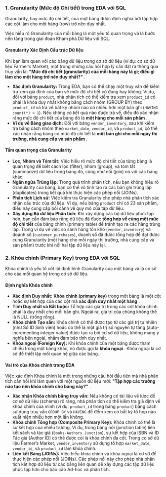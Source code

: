 ### 1. Granularity (Mức độ Chi tiết) trong EDA với SQL

Granularity, hay mức độ chi tiết, của một bảng được định nghĩa bởi tập hợp các cột làm cho một hàng (row) trở nên duy nhất.

Việc hiểu rõ Granularity của mỗi bảng là một yếu tố quan trọng và là bước nền tảng trong giai đoạn Khám phá Dữ liệu với SQL.

#### Granularity Xác Định Cấu trúc Dữ liệu

Khi bạn làm quen với các bảng dữ liệu trong cơ sở dữ liệu (ví dụ: cơ sở dữ liệu Farmer’s Market), một trong những câu hỏi hợp lý cần đặt ra thông qua truy vấn là:  **"Mức độ chi tiết (granularity) của mỗi bảng này là gì; điều gì làm cho một hàng trở nên duy nhất?"** .

* **Xác định Granularity:** Trong EDA, bạn có thể chạy một truy vấn để kiểm tra xem giả định của bạn về mức độ chi tiết có đúng hay không. Ví dụ, đối với bảng `product`, nhà phân tích có thể kiểm tra xem `product_id` có phải là khóa duy nhất không bằng cách nhóm (GROUP BY) theo `product_id` và trả về bất kỳ nhóm nào có nhiều hơn một bản ghi (`HAVING count(*) > 1`). Nếu không có kết quả nào được trả về, điều đó xác nhận rằng mức độ chi tiết của bảng đó là  **một hàng cho mỗi sản phẩm** .
* **Ví dụ về Bảng giao dịch:** Đối với bảng `vendor_inventory`, sau khi kiểm tra bằng cách nhóm theo `market_date`, `vendor_id`, và `product_id`, có thể xác nhận rằng bảng có mức độ chi tiết là  **một bản ghi cho mỗi ngày thị trường, nhà cung cấp và sản phẩm** .

#### Tầm quan trọng của Granularity

* **Lọc, Nhóm và Tóm tắt:** Việc hiểu rõ mức độ chi tiết của từng bảng là quan trọng để biết cách lọc (filter), nhóm (group), và tóm tắt (summarize) dữ liệu trong bảng đó, cũng như nối (join) nó với các bảng khác.
* **Ngăn ngừa Trùng lặp:** Trong quá trình phân tích, nếu bạn không hiểu rõ Granularity của bảng, bạn có thể vô tình tạo ra các bản ghi trùng lặp (duplicates) trong kết quả khi thực hiện các phép nối (JOINs).
* **Phân tích Lịch sử:** Việc kiểm tra Granularity cho phép nhà phân tích xác nhận cấu trúc của dữ liệu. Ví dụ, nếu bảng `product` chỉ có 23 sản phẩm, điều này cung cấp bối cảnh về quy mô của tập dữ liệu.
* **Xây dựng Bộ dữ liệu Phân tích:** Khi xây dựng các bộ dữ liệu phức tạp hơn, bạn cần đảm bảo rằng dữ liệu đã được **tổng hợp về cùng một mức độ chi tiết** của bảng chính (primary table) để tránh tạo ra các hàng trùng lặp. Trong ví dụ về việc so sánh hàng tồn kho (`vendor_inventory`) và doanh số (`customer_purchases`), doanh số đã được tổng hợp để đạt được cùng Granularity (một hàng cho mỗi ngày thị trường, nhà cung cấp và sản phẩm) trước khi nối hai tập dữ liệu này lại.

### 2. Khóa chính (Primary Key) trong EDA với SQL

Khóa chính là yếu tố cốt lõi định hình Granularity của một bảng và là cơ sở cho các mối quan hệ trong cơ sở dữ liệu.

#### Định nghĩa Khóa chính

* **Xác định Duy nhất:** **Khóa chính (primary key)** trong một bảng là một cột hoặc sự kết hợp của các cột mà  **xác định duy nhất một hàng** .
* **Tính Duy nhất và Bắt buộc:** Tổ hợp các giá trị trong các cột khóa chính phải là duy nhất cho mỗi bản ghi. Ngoài ra, giá trị của chúng không thể là NULL (trống rỗng).
* **Khóa chính Tạo sẵn:** Khóa chính có thể được tạo từ các giá trị tự nhiên (như Số ID Sinh viên) hoặc có thể là một giá trị số nguyên tự tăng (auto-incrementing integer value) được tạo ra bởi cơ sở dữ liệu, không mang ý nghĩa bên ngoài, nhằm đảm bảo tính duy nhất.
* **Khóa ngoại (Foreign Key):** Khi khóa chính của một bảng được tham chiếu trong một bảng khác, nó được gọi là  **khóa ngoại** . Khóa ngoại là cơ sở để thiết lập mối quan hệ giữa các bảng.

#### Vai trò của Khóa chính trong EDA

Việc xác định Khóa chính là một trong những câu hỏi đầu tiên mà nhà phân tích cần hỏi khi làm quen với một nguồn dữ liệu mới:  **"Tập hợp các trường nào tạo nên khóa chính cho bảng này?"** .

* **Xác nhận Khóa chính bằng truy vấn:** Nếu không có tài liệu về lược đồ cơ sở dữ liệu (schema) rõ ràng, nhà phân tích có thể kiểm tra giả định về khóa chính của mình (ví dụ: `product_id` trong bảng `product`) bằng cách sử dụng truy vấn `GROUP BY` và `HAVING` để đếm xem có bất kỳ tổ hợp nào xuất hiện nhiều hơn một lần không.
* **Khóa chính Tổng hợp (Composite Primary Key):** Khóa chính có thể là sự kết hợp của nhiều trường. Ví dụ, trong bảng nối (junction table) liên kết sách và tác giả (`Books-Authors Junction`), sự kết hợp của ISBN và ID Tác giả (Author ID) có thể được coi là khóa chính đa cột. Trong cơ sở dữ liệu Farmer’s Market, `vendor_inventory` sử dụng tổ hợp `market_date`, `vendor_id`, và `product_id` làm khóa chính.
* **Liên kết Bảng (JOINs):** Việc hiểu khóa chính và khóa ngoại là cơ sở để thực hiện các phép nối (JOINs). Các phép nối này cho phép nhà phân tích kết hợp dữ liệu từ các bảng liên quan để xây dựng các tập dữ liệu phức tạp hơn cho báo cáo Ad-hoc và phân tích.
